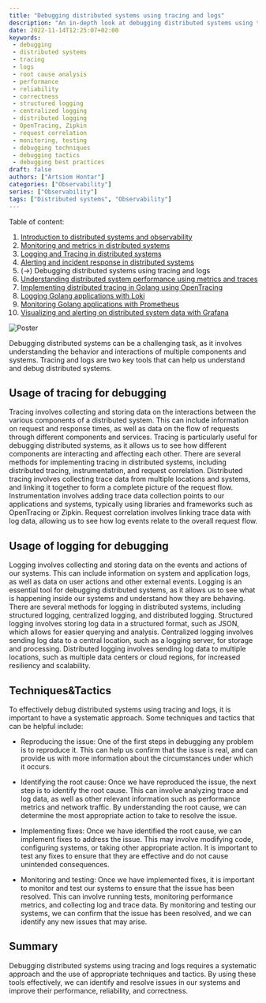 ```yaml
---
title: "Debugging distributed systems using tracing and logs"
description: "An in-depth look at debugging distributed systems using tracing and logs"
date: 2022-11-14T12:25:07+02:00
keywords:
 - debugging
 - distributed systems
 - tracing
 - logs
 - root cause analysis
 - performance
 - reliability
 - correctness
 - structured logging
 - centralized logging
 - distributed logging
 - OpenTracing, Zipkin
 - request correlation
 - monitoring, testing
 - debugging techniques
 - debugging tactics
 - debugging best practices
draft: false
authors: ["Artsiom Hontar"]
categories: ["Observability"]
series: ["Observability"]
tags: ["Distributed systems", "Observability"]
---
```


Table of content:
1. [Introduction to distributed systems and observability](/learnings/observability/intro-to-distributed-observability/)
2. [Monitoring and metrics in distributed systems](/learnings/observability/monitoring-in-distributed-system/)
3. [Logging and Tracing in distributed systems](/learnings/observability/logging-and-tracking-in-distributed-system/)
4. [Alerting and incident response in distributed systems](/learnings/observability/alerting-and-incidents-in-distributed-system/)
6. (->) Debugging distributed systems using tracing and logs
7. [Understanding distributed system performance using metrics and traces](/learnings/observability/understanding-performance-in-distributed-system/)
8. [Implementing distributed tracing in Golang using OpenTracing](/learnings/observability/implementing-distributed-tracing/)
9. [Logging Golang applications with Loki](/learnings/observability/logging-golang-with-loki/)
10. [Monitoring Golang applications with Prometheus](/learnings/observability/monitoring-golang-with-prometheus/)
11. [Visualizing and alerting on distributed system data with Grafana](/learnings/observability/vizualize-and-alerting-with-grafana/)

![Poster](/learnings/observability/debugging-distributed-system/poster.jpg)

Debugging distributed systems can be a challenging task, as it involves understanding the behavior and interactions of multiple components and systems. Tracing and logs are two key tools that can help us understand and debug distributed systems.

## Usage of tracing for debugging
Tracing involves collecting and storing data on the interactions between the various components of a distributed system. This can include information on request and response times, as well as data on the flow of requests through different components and services. Tracing is particularly useful for debugging distributed systems, as it allows us to see how different components are interacting and affecting each other. There are several methods for implementing tracing in distributed systems, including distributed tracing, instrumentation, and request correlation. Distributed tracing involves collecting trace data from multiple locations and systems, and linking it together to form a complete picture of the request flow. Instrumentation involves adding trace data collection points to our applications and systems, typically using libraries and frameworks such as OpenTracing or Zipkin. Request correlation involves linking trace data with log data, allowing us to see how log events relate to the overall request flow.

## Usage of logging for debugging
Logging involves collecting and storing data on the events and actions of our systems. This can include information on system and application logs, as well as data on user actions and other external events. Logging is an essential tool for debugging distributed systems, as it allows us to see what is happening inside our systems and understand how they are behaving. There are several methods for logging in distributed systems, including structured logging, centralized logging, and distributed logging. Structured logging involves storing log data in a structured format, such as JSON, which allows for easier querying and analysis. Centralized logging involves sending log data to a central location, such as a logging server, for storage and processing. Distributed logging involves sending log data to multiple locations, such as multiple data centers or cloud regions, for increased resiliency and scalability.

## Techniques&Tactics

To effectively debug distributed systems using tracing and logs, it is important to have a systematic approach. Some techniques and tactics that can be helpful include:

- Reproducing the issue: One of the first steps in debugging any problem is to reproduce it. This can help us confirm that the issue is real, and can provide us with more information about the circumstances under which it occurs.

- Identifying the root cause: Once we have reproduced the issue, the next step is to identify the root cause. This can involve analyzing trace and log data, as well as other relevant information such as performance metrics and network traffic. By understanding the root cause, we can determine the most appropriate action to take to resolve the issue.

- Implementing fixes: Once we have identified the root cause, we can implement fixes to address the issue. This may involve modifying code, configuring systems, or taking other appropriate action. It is important to test any fixes to ensure that they are effective and do not cause unintended consequences.

- Monitoring and testing: Once we have implemented fixes, it is important to monitor and test our systems to ensure that the issue has been resolved. This can involve running tests, monitoring performance metrics, and collecting log and trace data. By monitoring and testing our systems, we can confirm that the issue has been resolved, and we can identify any new issues that may arise.

## Summary
Debugging distributed systems using tracing and logs requires a systematic approach and the use of appropriate techniques and tactics. By using these tools effectively, we can identify and resolve issues in our systems and improve their performance, reliability, and correctness.